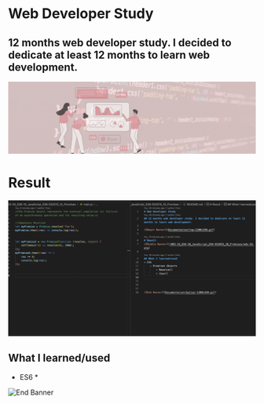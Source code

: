 # Web Developer Study
## 12 months web developer study. I decided to dedicate at least 12 months to learn web development.

![Begin Banner](Documentation/top-1200x350.gif)
 
# Result
![Middle Banner](/WDS-33_ES6-10_JavaScript_ES6-ES2015_10_Promises/wds-33.png)
   
## What I learned/used
* ES6
    * 
   



      

![End Banner](Documentation/botton-1200x350.gif)